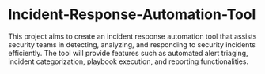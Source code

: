 # Incident-Response-Automation-Tool
This project aims to create an incident response automation tool that assists security teams in detecting, analyzing, and responding to security incidents efficiently. The tool will provide features such as automated alert triaging, incident categorization, playbook execution, and reporting functionalities.
